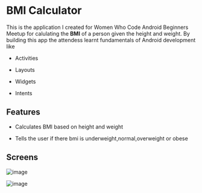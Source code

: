 # BMI Calculator
This is the application I created for Women Who Code Android Beginners Meetup for calulating the **BMI** of a person given the height and weight.
By building this app the attendess learnt fundamentals of Android development like

* Activities

* Layouts

* Widgets

* Intents

## Features
  * Calculates BMI based on height and weight
  
  * Tells the user if there bmi is underweight,normal,overweight or obese

## Screens

![image](https://user-images.githubusercontent.com/16161998/37578945-eaed3e54-2af8-11e8-9c57-e0cec7c77831.png)

![image](https://user-images.githubusercontent.com/16161998/37578962-fa7f3eb2-2af8-11e8-88a0-b18bba83e29e.png)
